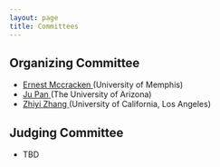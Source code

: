```yaml
---
layout: page
title: Committees
---
```


## Organizing Committee

- [ Ernest Mccracken ](mailto:emccrckn@memphis.edu) (University of Memphis)
- [ Ju Pan ](mailto:pjokk722@email.arizona.edu)(The University of Arizona)   
- [ Zhiyi Zhang ](mailto:zhiyi@cs.ucla.edu ) (University of California, Los Angeles)   

## Judging Committee

- TBD

<!--
- Alex Afanasyev (Florida International University)
- Jeff Burke (UCLA REMAP)
- Lan Wang (University of Memphis)
- Lixia Zhang (University of California, Los Angeles)
-->


